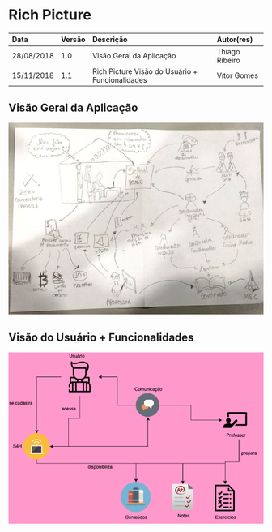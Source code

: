 # Rich Picture

| Data | Versão | Descrição | Autor\(res\) |
| :--- | :--- | :--- | :--- |
| 28/08/2018 | 1.0 | Visão Geral da Aplicação | Thiago Ribeiro |
| 15/11/2018 | 1.1 | Rich Picture Visão do Usuário + Funcionalidades | Vítor Gomes |

## Visão Geral da Aplicação

![RichPicture v 1.0](../.gitbook/assets/rich_new.jpeg)

## Visão do Usuário + Funcionalidades

![RichPicture Vis&#xE3;o do Usu&#xE1;rio + Funcionalidades 1.0](../.gitbook/assets/rich-picture.png)

  


  


